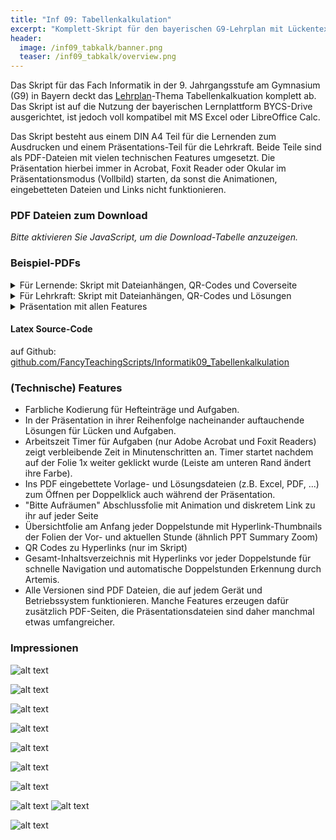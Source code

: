 ```yaml
---
title: "Inf 09: Tabellenkalkulation"
excerpt: "Komplett-Skript für den bayerischen G9-Lehrplan mit Lückentext-Hefteinträgen und Aufgaben, ausgerichtet auf BYCS-Drive."
header:
  image: /inf09_tabkalk/banner.png
  teaser: /inf09_tabkalk/overview.png
---
```



Das Skript für das Fach Informatik in der 9. Jahrgangsstufe am Gymnasium (G9) in Bayern deckt das [Lehrplan](https://www.lehrplanplus.bayern.de/fachlehrplan/gymnasium/9/informatik)-Thema Tabellenkalkuation komplett ab. Das Skript ist auf die Nutzung der bayerischen Lernplattform BYCS-Drive ausgerichtet, ist jedoch voll kompatibel mit MS Excel oder LibreOffice Calc.

Das Skript besteht aus einem DIN A4 Teil für die Lernenden zum Ausdrucken und einem Präsentations-Teil für die Lehrkraft. Beide Teile sind als PDF-Dateien mit vielen technischen Features umgesetzt. Die Präsentation hierbei immer in Acrobat, Foxit Reader oder Okular im Präsentationsmodus (Vollbild) starten, da sonst die Animationen, eingebetteten Dateien und Links nicht funktionieren.







### PDF Dateien zum Download

<script>
const baseUrl = '/inf09_tabkalk/';
const variants = ['', '_mtg', '_derksen'];
const variantNames = ['Standard', 'MTG', 'Derksen'];
const files = [
  { label: 'Skript Lernende (alle Features, Coverseite)', name: 'print_students-cover' },
  { label: 'Skript Lernende (alle Features)', name: 'print_students' },
  { label: 'Skript Lernende (minimal)', name: 'print_students-minimal' },
  { label: 'Skript Lehrkraft (Lösung, alle Features, Coverseite)', name: 'print_solution-cover' },
  { label: 'Skript Lehrkraft (Lösung, alle Features)', name: 'print_solution' },
  { label: 'Skript Lehrkraft (Lösung, minimal)', name: 'print_solution-minimal' },
  { label: 'Präsentation (alle Features)', name: 'presentation_all' },
  { label: 'Präsentation (o. Doppelstd.)', name: 'presentation_nosession' },
  { label: 'Präsentation (o. Timer)', name: 'presentation_notimer' },
  { label: 'Präsentation (o. Aufräumen)', name: 'presentation_noaufraeumen' },
  { label: 'Präsentation (minimal)', name: 'presentation_minimal' },
  { label: 'Präsentation (min. + Doppelstd.)', name: 'presentation_minimal-session' },
  { label: 'Präsentation (min. + Anhänge)', name: 'presentation_minimal-attachments' }
];

document.write('<table>');
document.write('<thead><tr><th></th>');
variantNames.forEach(name => document.write('<th>' + name + '</th>'));
document.write('</tr></thead><tbody>');

files.forEach(file => {
  document.write('<tr><td><strong>' + file.label + '</strong></td>');
  variants.forEach((variant, idx) => {
    const url = baseUrl + file.name + variant + '.pdf';
    const linkText = idx === 0 ? file.name + '.pdf' : variantNames[idx];
    document.write('<td><a href="' + url + '">' + linkText + '</a></td>');
  });
  document.write('</tr>');
});

document.write('</tbody></table>');
</script>

<noscript>
<em>Bitte aktivieren Sie JavaScript, um die Download-Tabelle anzuzeigen.</em>
</noscript>


### Beispiel-PDFs

<details>
<summary>Für Lernende: Skript mit Dateianhängen, QR-Codes und Coverseite</summary>
<iframe src="/inf09_tabkalk/print_students.pdf" width="100%" height="500px">
  This browser does not support PDFs. Please download the PDF to view it: 
  <a href="/inf09_tabkalk/print_students-cover.pdf">Download PDF</a>.
</iframe>
</details>

<details>
<summary>Für Lehrkraft: Skript mit Dateianhängen, QR-Codes und Lösungen</summary>
<iframe src="/inf09_tabkalk/print_solution.pdf" width="100%" height="500px">
  This browser does not support PDFs. Please download the PDF to view it: 
  <a href="/inf09_tabkalk/print_solution.pdf">Download PDF</a>.
</iframe>
</details>

<details>
<summary>Präsentation mit allen Features</summary>
<iframe src="/inf09_tabkalk/presentation_all.pdf" width="100%" height="500px">
  This browser does not support PDFs. Please download the PDF to view it: 
  <a href="/inf09_tabkalk/presentation_all.pdf">Download PDF</a>.
</iframe>
</details>




#### Latex Source-Code
auf Github: [github.com/FancyTeachingScripts/Informatik09_Tabellenkalkulation](https://github.com/FancyTeachingScripts/Informatik09_Tabellenkalkulation)






### (Technische) Features
- Farbliche Kodierung für Hefteinträge und Aufgaben.
- In der Präsentation in ihrer Reihenfolge nacheinander auftauchende Lösungen für Lücken und Aufgaben.
- Arbeitszeit Timer für Aufgaben (nur Adobe Acrobat und Foxit Readers) zeigt verbleibende Zeit in Minutenschritten an. Timer startet nachdem auf der Folie 1x weiter geklickt wurde (Leiste am unteren Rand ändert ihre Farbe).
- Ins PDF eingebettete Vorlage- und Lösungsdateien (z.B. Excel, PDF, ...) zum Öffnen per Doppelklick auch während der Präsentation.
- "Bitte Aufräumen" Abschlussfolie mit Animation und diskretem Link zu ihr auf jeder Seite
- Übersichtfolie am Anfang jeder Doppelstunde mit Hyperlink-Thumbnails der Folien der Vor- und aktuellen Stunde (ähnlich PPT Summary Zoom)
- QR Codes zu Hyperlinks (nur im Skript)
- Gesamt-Inhaltsverzeichnis mit Hyperlinks vor jeder Doppelstunde für schnelle Navigation und automatische Doppelstunden Erkennung durch Artemis.
- Alle Versionen sind PDF Dateien, die auf jedem Gerät und Betriebssystem funktionieren. Manche Features erzeugen dafür zusätzlich PDF-Seiten, die Präsentationsdateien sind daher manchmal etwas umfangreicher. 



### Impressionen

![alt text](/inf09_tabkalk/presentation_toc.png)

![alt text](/inf09_tabkalk/aufgabe_skript.png)

![alt text](/inf09_tabkalk/summaryzoom.png)

![alt text](/inf09_tabkalk/hefteintrag.png)

![alt text](/inf09_tabkalk/hefteintrag.gif)

![alt text](/inf09_tabkalk/aufgabe.gif)

![alt text](/inf09_tabkalk/aufgabe.png)

![alt text](/inf09_tabkalk/attachments_skript.png)
![alt text](/inf09_tabkalk/attach_pres.png)

![alt text](/inf09_tabkalk/aufraeumen.gif)
